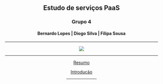 <h2 align="center"> Estudo de serviços PaaS </h2> 

<h3 align="center"> Grupo 4 </h3>

<h4 align="center"> Bernardo Lopes | Diogo Silva | Filipa Sousa </h4>

<hr>

<div align="center">
<img src="https://user-images.githubusercontent.com/91042645/160569682-149ae26e-a821-4905-9f4e-f427c448ebc6.png">
</div>

<hr>

<div align="center">
  <p><a href="https://github.com/MrBen777/Trabalho_PaaS_Grupo_4/blob/main/Componentes/Resumo.md">Resumo</a></p>
  <p><a href="https://github.com/MrBen777/Trabalho_PaaS_Grupo_4/blob/main/Componentes/Introdução.md">Introdução</a></p>
  <hr width=20%>
</div>

